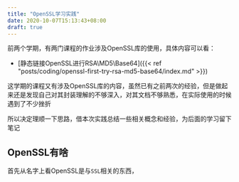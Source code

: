 ```yaml
---
title: "OpenSSL学习实践"
date: 2020-10-07T15:13:43+08:00
draft: true
---
```


前两个学期，有两门课程的作业涉及OpenSSL库的使用，具体内容可以看：

- [静态链接OpenSSL进行RSA\MD5\Base64]({{< ref "posts/coding/openssl-first-try-rsa-md5-base64/index.md" >}})

这学期的课程又有涉及OpenSSL库的内容，虽然已有之前两次的经验，但是做起来还是发现自己对其封装理解的不够深入，对其文档不够熟悉，在实际使用的时候遇到了不少挫折

所以决定理顺一下思路，借本次实践总结一些相关概念和经验，为后面的学习留下笔记

## OpenSSL有啥

首先从名字上看OpenSSL是与`SSL`相关的东西，
